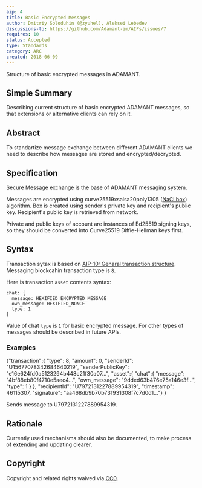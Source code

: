 ```yaml
---
aip: 4
title: Basic Encrypted Messages
author: Dmitriy Soloduhin (@zyuhel), Aleksei Lebedev
discussions-to: https://github.com/Adamant-im/AIPs/issues/7
requires: 10
status: Accepted
type: Standards
category: ARC
created: 2018-06-09
---
```


Structure of basic encrypted messages in ADAMANT.

## Simple Summary
Describing current structure of basic encrypted ADAMANT messages, so that extensions or alternative clients can rely on it.

## Abstract
<!--A short (~200 word) description of the technical issue being addressed.-->
To standartize message exchange between different ADAMANT clients we need to describe how messages are stored and encrypted/decrypted.

## Specification
<!--The technical specification should describe the syntax and semantics of any new feature. The specification should be detailed enough to allow competing, interoperable implementations for different platforms.-->
Secure Message exchange is the base of ADAMANT messaging system.

Messages are encrypted using curve25519xsalsa20poly1305 ([NaCl box](https://nacl.cr.yp.to/box.html)) algorithm. Box is created using sender's private key and recipient's public key. Recipient's public key is retrieved from network.

Private and public keys of account are instances of Ed25519 signing keys, so they should be converted into Curve25519 Diffie-Hellman keys first.

## Syntax

Transaction sytax is based on [AIP-10: Genaral transaction structure](https://aips.adamant.im/AIPS/aip-10). Messaging blockcahin transaction type is `8`.

Here is transaction `asset` contents syntax:
````
chat: {
  message: HEXIFIED_ENCRYPTED_MESSAGE
  own_message: HEXIFIED_NONCE
  type: 1
}
````

Value of chat `type` is `1` for basic encrypted message. For other types of messages should be described in future APIs.

### Examples

{"transaction":{
	"type": 8,
	"amount": 0,
	"senderId": "U15677078342684640219",
	"senderPublicKey": "e16e624fd0a5123294b448c21f30a07...",
	"asset":{
		"chat":{
		"message": "4bf88eb80f4710e5aec4...",
		"own_message": "9dded63b476e75a146e3f...",
		"type": 1
		}
	},
	"recipientId": "U7972131227889954319",
	"timestamp": 46115307,
	"signature": "aa468db9b70b731931308f7c7d0d1..."}
}

Sends message to U7972131227889954319.

## Rationale
Currently used mechanisms should also be documented, to make process of extending and updating clearer. 


## Copyright
Copyright and related rights waived via [CC0](https://creativecommons.org/publicdomain/zero/1.0/).
